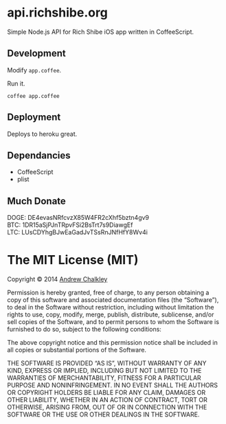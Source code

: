 api.richshibe.org
=================

Simple Node.js API for Rich Shibe iOS app written in CoffeeScript.

## Development

Modify `app.coffee`.

Run it.

```
coffee app.coffee
```

## Deployment

Deploys to heroku great.


## Dependancies 

* CoffeeScript
* plist
  
## Much Donate

DOGE: DE4evasNRfcvzX85W4FR2cXhf5bztn4gv9  
BTC: 1DR15aSjPJnTRpvFSi2BsTrt7s9DiawgEf  
LTC: LUsCDYhgBJwEaGadJvTSsRnJNfHfY8Wv4i  

The MIT License (MIT)
=========

Copyright © 2014 [Andrew Chalkley](http://twitter.com/chalkers)

Permission is hereby granted, free of charge, to any person obtaining a copy of this software and associated documentation files (the “Software”), to deal in the Software without restriction, including without limitation the rights to use, copy, modify, merge, publish, distribute, sublicense, and/or sell copies of the Software, and to permit persons to whom the Software is furnished to do so, subject to the following conditions:

The above copyright notice and this permission notice shall be included in all copies or substantial portions of the Software.

THE SOFTWARE IS PROVIDED “AS IS”, WITHOUT WARRANTY OF ANY KIND, EXPRESS OR IMPLIED, INCLUDING BUT NOT LIMITED TO THE WARRANTIES OF MERCHANTABILITY, FITNESS FOR A PARTICULAR PURPOSE AND NONINFRINGEMENT. IN NO EVENT SHALL THE AUTHORS OR COPYRIGHT HOLDERS BE LIABLE FOR ANY CLAIM, DAMAGES OR OTHER LIABILITY, WHETHER IN AN ACTION OF CONTRACT, TORT OR OTHERWISE, ARISING FROM, OUT OF OR IN CONNECTION WITH THE SOFTWARE OR THE USE OR OTHER DEALINGS IN THE SOFTWARE.

